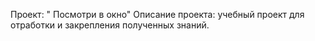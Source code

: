 Проект: " Посмотри в окно"
Описание проекта: учебный проект для отработки и закрепления полученных знаний.
